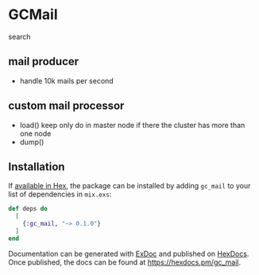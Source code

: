 # GCMail
  search 

  
  
## mail producer
  - handle 10k mails per second
## custom mail processor
  - load()
    keep only do in master node if there the cluster has more than one node
  - dump()

## Installation

If [available in Hex](https://hex.pm/docs/publish), the package can be installed
by adding `gc_mail` to your list of dependencies in `mix.exs`:

```elixir
def deps do
  [
    {:gc_mail, "~> 0.1.0"}
  ]
end
```

Documentation can be generated with [ExDoc](https://github.com/elixir-lang/ex_doc)
and published on [HexDocs](https://hexdocs.pm). Once published, the docs can
be found at <https://hexdocs.pm/gc_mail>.




